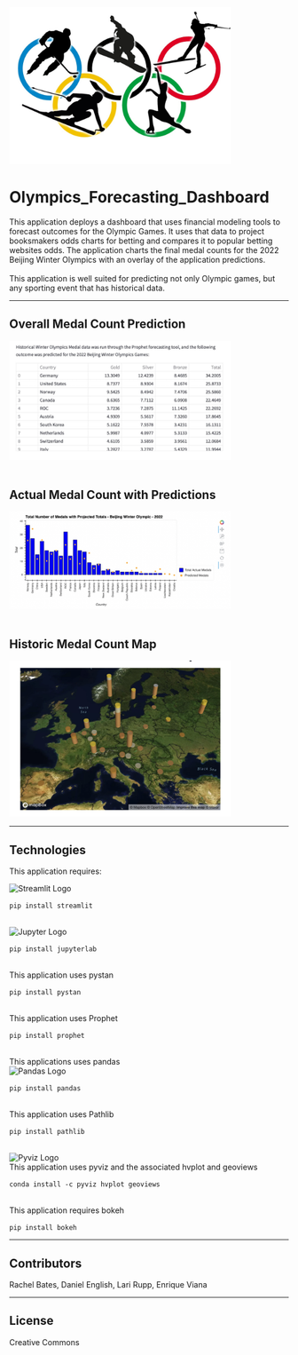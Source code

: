 
<img src="Images/olympics_app_logo.jpg"  width="400" alt="Winter Olympics Logo">

# Olympics_Forecasting_Dashboard
This application deploys a dashboard that uses financial modeling tools to forecast outcomes for the Olympic Games. It uses that data to project booksmakers odds charts for betting and compares it to popular betting websites odds.  The application charts the final medal counts for the 2022 Beijing Winter Olympics with an overlay of the application predictions.
<br><br>
This application is well suited for predicting not only Olympic games, but any sporting event that has historical data.

---
## Overall Medal Count Prediction
<img src="Images/overall_medal_count_prediction.jpg" width="400" alt="Overall Medal Count Prediction">
<br><br>

## Actual Medal Count with Predictions
<img src="Images/total_number_of_medals_with_projected_totals.jpg" width="400" alt="Actual Total Number of Medals with Projected Totals">
<br><br>

## Historic Medal Count Map
<img src="Images/historic_medal_count_map.jpg" width="400" alt="Historic Medal Count Map">

---
## Technologies
This application requires:<br>

<img src="https://streamlit.io/images/brand/streamlit-logo-primary-colormark-darktext.png" width="200" alt="Streamlit Logo"><br>
```
pip install streamlit
```
<br>
<img src="https://docs.jupyter.org/en/latest/_static/jupyter.svg" width="200" alt="Jupyter Logo">
<br>

```
pip install jupyterlab
```

<br>
This application uses pystan
<br>

```
pip install pystan
```

<br>
This application uses Prophet
<br>

```
pip install prophet
```

<br>
This applications uses pandas<br>
<img src="https://pandas.pydata.org/docs/_static/pandas.svg" alt="Pandas Logo" width="200">
<br>

```
pip install pandas
```

<br>
This application uses Pathlib<br>

```
pip install pathlib
```

<br>
<img src="https://pyviz.org/_static/logo.png" alt="Pyviz Logo" width="200">
<br>
This application uses pyviz and the associated hvplot and geoviews

```
conda install -c pyviz hvplot geoviews
```

<br>This application requires bokeh

```
pip install bokeh
```


---
## Contributors
Rachel Bates,
Daniel English,
Lari Rupp,
Enrique Viana

---

## License
Creative Commons


